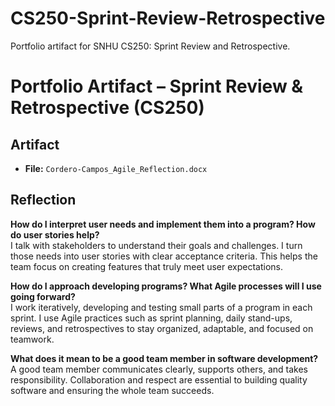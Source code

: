 # CS250-Sprint-Review-Retrospective
Portfolio artifact for SNHU CS250: Sprint Review and Retrospective.
# Portfolio Artifact – Sprint Review & Retrospective (CS250)

## Artifact
- **File:** `Cordero-Campos_Agile_Reflection.docx`
## Reflection

**How do I interpret user needs and implement them into a program? How do user stories help?**  
I talk with stakeholders to understand their goals and challenges. I turn those needs into user stories with clear acceptance criteria. This helps the team focus on creating features that truly meet user expectations.

**How do I approach developing programs? What Agile processes will I use going forward?**  
I work iteratively, developing and testing small parts of a program in each sprint. I use Agile practices such as sprint planning, daily stand-ups, reviews, and retrospectives to stay organized, adaptable, and focused on teamwork.

**What does it mean to be a good team member in software development?**  
A good team member communicates clearly, supports others, and takes responsibility. Collaboration and respect are essential to building quality software and ensuring the whole team succeeds.
